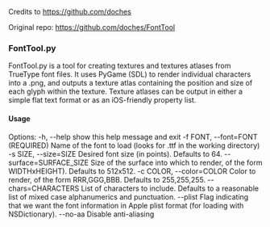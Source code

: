 Credits to https://github.com/doches

Original repo: https://github.com/doches/FontTool

### FontTool.py

FontTool.py is a tool for creating textures and textures atlases from TrueType font files. 
It uses PyGame (SDL) to render individual characters into a .png, and outputs a texture atlas
containing the position and size of each glyph within the texture. Texture atlases can be output
in either a simple flat text format or as an iOS-friendly property list.

#### Usage

Options:
    -h, --help            show this help message and exit
    -f FONT, --font=FONT  (REQUIRED) Name of the font to load (looks for
                          <font>.ttf in the working directory)
    -s SIZE, --size=SIZE  Desired font size (in points). Defaults to 64.
    --surface=SURFACE_SIZE
                          Size of the surface into which to render, of the form
                          WIDTHxHEIGHT). Defaults to 512x512.
    -c COLOR, --color=COLOR
                          Color to render, of the form RRR,GGG,BBB. Defaults to
                          255,255,255.
    --chars=CHARACTERS    List of characters to include. Defaults to a
                          reasonable list of mixed case alphanumerics and
                          punctuation.
    --plist               Flag indicating that we want the font information in
                          Apple plist format (for loading with NSDictionary).
    --no-aa               Disable anti-aliasing

